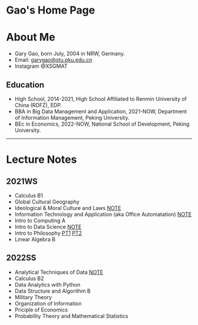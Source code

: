 # **Gao's Home Page**

# About Me
* Gary Gao, born July, 2004 in NRW, Germany.
* Email: garygao@stu.pku.edu.cn
* Instagram @XSGMAT

## Education
* High School, 2014-2021, High School Affiliated to Renmin University of China (RDFZ), EDP.
* BBA in Big Data Management and Application, 2021-NOW, Department of Information Management, Peking University.
* BEc in Economics, 2022-NOW, National School of Development, Peking University.

***
# Lecture Notes

## 2021WS
* Calculus B1
* Global Cultural Geography
* Ideological & Moral Culture and Laws [NOTE](https://groupiesss.github.io/lecture/%E6%80%9D%E6%83%B3%E9%81%93%E5%BE%B7%E4%B8%8E%E6%B3%95%E6%B2%BB.pdf)
* Information Technology and Application (aka Office Automatation) [NOTE](https://groupiesss.github.io/lecture/OA%20%E6%9C%9F%E6%9C%AB%E5%A4%8D%E4%B9%A0.pdf)
* Intro to Computing A
* Intro to Data Science [NOTE](https://groupiesss.github.io/lecture/%E6%95%B0%E7%A7%91%E5%AF%BC%E6%9C%9F%E6%9C%AB%E5%A4%8D%E4%B9%A0.pdf)
* Intro to Philosophy [PT1](https://groupiesss.github.io/lecture/Final%20Exam%20Review%20Pt.1%20Sebastian%20Sunday%20Gr%C3%A9ve.pdf) [PT2](https://groupiesss.github.io/lecture/Final%20Exam%20Review%20Pt.2%20Julius%20Schoenherr.pdf)
* Linear Algebra B

## 2022SS
* Analytical Techniques of Data [NOTE](https://groupiesss.github.io/lecture/SPSS.pdf)
* Calculus B2
* Data Analytics with Python
* Data Structure and Algorithm B
* Military Theory
* Organization of Information
* Priciple of Economics
* Probability Theory and Mathematical Statistics
